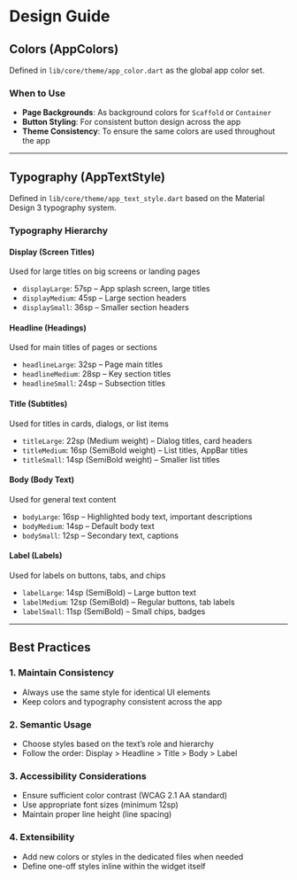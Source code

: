 # Design Guide

## Colors (AppColors)

Defined in `lib/core/theme/app_color.dart` as the global app color set.

### When to Use

- **Page Backgrounds**: As background colors for `Scaffold` or `Container`
- **Button Styling**: For consistent button design across the app
- **Theme Consistency**: To ensure the same colors are used throughout the app

---

## Typography (AppTextStyle)

Defined in `lib/core/theme/app_text_style.dart` based on the Material Design 3 typography system.

### Typography Hierarchy

#### Display (Screen Titles)

Used for large titles on big screens or landing pages

- `displayLarge`: 57sp – App splash screen, large titles
- `displayMedium`: 45sp – Large section headers
- `displaySmall`: 36sp – Smaller section headers

#### Headline (Headings)

Used for main titles of pages or sections

- `headlineLarge`: 32sp – Page main titles
- `headlineMedium`: 28sp – Key section titles
- `headlineSmall`: 24sp – Subsection titles

#### Title (Subtitles)

Used for titles in cards, dialogs, or list items

- `titleLarge`: 22sp (Medium weight) – Dialog titles, card headers
- `titleMedium`: 16sp (SemiBold weight) – List titles, AppBar titles
- `titleSmall`: 14sp (SemiBold weight) – Smaller list titles

#### Body (Body Text)

Used for general text content

- `bodyLarge`: 16sp – Highlighted body text, important descriptions
- `bodyMedium`: 14sp – Default body text
- `bodySmall`: 12sp – Secondary text, captions

#### Label (Labels)

Used for labels on buttons, tabs, and chips

- `labelLarge`: 14sp (SemiBold) – Large button text
- `labelMedium`: 12sp (SemiBold) – Regular buttons, tab labels
- `labelSmall`: 11sp (SemiBold) – Small chips, badges

---

## Best Practices

### 1. Maintain Consistency

- Always use the same style for identical UI elements
- Keep colors and typography consistent across the app

### 2. Semantic Usage

- Choose styles based on the text’s role and hierarchy
- Follow the order: Display > Headline > Title > Body > Label

### 3. Accessibility Considerations

- Ensure sufficient color contrast (WCAG 2.1 AA standard)
- Use appropriate font sizes (minimum 12sp)
- Maintain proper line height (line spacing)

### 4. Extensibility

- Add new colors or styles in the dedicated files when needed
- Define one-off styles inline within the widget itself
